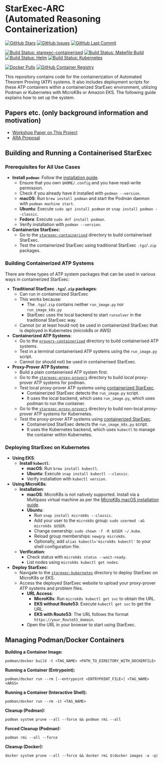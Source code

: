 # StarExec-ARC <BR>(Automated Reasoning Containerization)

[![GitHub Stars](https://img.shields.io/github/stars/StarExecMiami/starexec-arc?style=social)](https://github.com/StarExecMiami/starexec-arc/stargazers)
[![GitHub Issues](https://img.shields.io/github/issues/StarExecMiami/starexec-arc)](https://github.com/StarExecMiami/starexec-arc/issues)
[![GitHub Last Commit](https://img.shields.io/github/last-commit/StarExecMiami/starexec-arc)](https://github.com/StarExecMiami/starexec-arc/commits/main)

[![Build Status: starexec-containerised](https://github.com/StarExecMiami/starexec-arc/actions/workflows/starexec-containerised.yaml/badge.svg?branch=master)](https://github.com/StarExecMiami/starexec-arc/actions/workflows/starexec-containerised.yaml)
[![Build Status: Makefile Build](https://github.com/StarExecMiami/starexec-arc/actions/workflows/starexec-containerized-makefile-build.yaml/badge.svg?branch=master)](https://github.com/StarExecMiami/starexec-arc/actions/workflows/starexec-containerized-makefile-build.yaml)
[![Build Status: Helm](https://github.com/StarExecMiami/starexec-arc/actions/workflows/starexec-helm.yaml/badge.svg?branch=master)](https://github.com/StarExecMiami/starexec-arc/actions/workflows/starexec-helm.yaml)
[![Build Status: Kubernetes](https://github.com/StarExecMiami/starexec-arc/actions/workflows/starexec-kubernetes.yaml/badge.svg?branch=master)](https://github.com/StarExecMiami/starexec-arc/actions/workflows/starexec-kubernetes.yaml)

[![Docker Pulls](https://img.shields.io/docker/pulls/tptpstarexec/starexec)](https://hub.docker.com/r/starexecmiami/starexec)
[![GitHub Container Registry](https://img.shields.io/badge/GHCR-latest-blue)](https://github.com/StarExecMiami/starexec-arc/pkgs/container/starexec-arc)

This repository contains code for the containerization of Automated Theorem Proving (ATP) systems.
It also includes deployment scripts for these ATP containers within a containerized StarExec
environment, utilizing Podman or Kubernetes with MicroK8s or Amazon EKS.
The following guide explains how to set up the system.

<!-- ------------------------------------------------------------------------------------------ -->
## Papers etc. (only background information and motivation)

- [Workshop Paper on This Project](https://www.eprover.org/EVENTS/IWIL-2024/IWIL-24-Preproceedings.pdf)
- [ARA Proposal](https://www.amazon.science/research-awards/recipients/geoffrey-sutcliffe)

<!-- ------------------------------------------------------------------------------------------ -->
## Building and Running a Containerised StarExec

### Prerequisites for All Use Cases

- **Install `podman`**: Follow the [installation guide](https://podman.io/docs/installation).
  - Ensure that you own `$HOME/.config` and you have read-write permission.
  - Check if you already have it installed with `podman --version`.
  - **macOS**: Run `brew install podman` and start the Podman daemon with `podman machine start`.
  - **Ubuntu**: Execute `sudo apt install podman` or `snap install podman --classic`.
  - **Fedora**: Execute `sudo dnf install podman`.
  - Verify installation with `podman --version`.
- **Containerize StarExec**:
  - Go to the [`starexec-containerised`](starexec-containerised) directory to build containerised
    StarExec.
  - Test the containerized StarExec using traditional StarExec `.tgz`/`.zip` packages.

<!-- ------------------------------------------------------------------------------------------ -->
### Building Containerized ATP Systems

There are three types of ATP system packages that can be used in various ways in containerized
StarExec:

- **Traditional StarExec `.tgz`/`.zip` packages**:
  - Can run in containerized StarExec
  - This works because:
    - The `.tgz`/`.zip` contains neither `run_image.py` nor `run_image_k8s.py`
    - StarExec uses the local backend to start `runsolver` in the traditional StarExec way.
  - Cannot (or at least hould not) be used in containerized StarExec that is deployed in
    Kubernetes (microk8s or AWS)
- **Containerized ATP Systems**:
  - Go to the [`provers-containerised`](provers-containerised) directory to build
    containerised ATP systems.
  - Test in a terminal containerised ATP systems using the `run_image.py` script.
  - Cannot (or should not) be used in containerised StarExec.
- **Proxy-Prover ATP Systems**:
  - Build a plain containerised ATP system first.
  - Go to the [`starexec-proxy-provers`](starexec-proxy-provers) directory to build _local_
    proxy-prover ATP systems for podman.
  - Test local proxy-prover ATP systems using [containerized StarExec](starexec-containerised).
    - Containerized StarExec detects the `run_image.py` script.
    - It uses the local backend, which uses `run_image.py`, which uses podman to run the
      container.
  - Go to the [`starexec-proxy-provers`](starexec-proxy-provers) directory to build non-local
    proxy-prover ATP systems for Kubernetes.
  - Test the proxy-prover ATP systems using [containerized StarExec](starexec-containerised).
    - Containerized StarExec detects the `run_image_k8s.py` script.
    - It uses the Kubernetes backend, which uses `kubectl` to manage the container within
      Kubernetes.

<!-- ------------------------------------------------------------------------------------------ -->
### Deploying StarExec on Kubernetes

- **Using EKS**:
  - **Install `kubectl`**:
    - **macOS**: Run `brew install kubectl`.
    - **Ubuntu**: Execute `snap install kubectl --classic`.
    - Verify installation with `kubectl version`.
- **Using MicroK8s**:
  - **Installation**:
    - **macOS**: MicroK8s is not natively supported. Install via a Multipass virtual machine as per the [MicroK8s macOS installation guide](https://microk8s.io/docs/install-macos).
    - **Ubuntu**:
      - Run `snap install microk8s --classic`.
      - Add your user to the `microk8s` group: `sudo usermod -aG microk8s $USER`.
      - Change ownership: `sudo chown -f -R $USER ~/.kube`.
      - Reload group memberships: `newgrp microk8s`.
      - Optionally, add `alias kubectl='microk8s kubectl'` to your shell configuration file.
  - **Verification**:
    - Check status with `microk8s status --wait-ready`.
    - List nodes using `microk8s kubectl get nodes`.
- **Deploy StarExec**:
  - Navigate to the [`starexec-kubernetes`](starexec-kubernetes) directory to deploy StarExec on MicroK8s or EKS.
  - Access the deployed StarExec website to upload your proxy-prover ATP systems and problem files.
    - **URL Access**:
      - **MicroK8s**: Run `microk8s kubectl get svc` to obtain the URL.
      - **EKS without Route53**: Execute `kubectl get svc` to get the URL.
      - **EKS with Route53**: The URL follows the format `https://your_Route53_domain`.
    - Open the URL in your browser to start using StarExec.

<!-- ------------------------------------------------------------------------------------------ -->
## Managing Podman/Docker Containers

**Building a Container Image:**

```shell
podman/docker build -t <TAG_NAME> <PATH_TO_DIRECTORY_WITH_DOCKERFILE>
```

**Running a Container (Entrypoint):**

```shell
podman/docker run --rm [--entrypoint <ENTRYPOINT_FILE>] <TAG_NAME> <ARGS>
```

**Running a Container (Interactive Shell):**

```shell
podman/docker run --rm -it <TAG_NAME>
```

**Cleanup (Podman):**

```shell
podman system prune --all --force && podman rmi --all
```

**Forced Cleanup (Podman):**

```shell
podman rmi --all --force
```

**Cleanup (Docker):**

```shell
docker system prune --all --force && docker rmi $(docker images -a -q)
```
<!-- ------------------------------------------------------------------------------------------ -->
